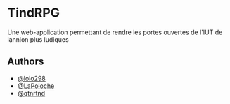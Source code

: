 # TindRPG

Une web-application permettant de rendre les portes ouvertes de l'IUT de lannion plus ludiques

## Authors

- [@lolo298](https://www.github.com/lolo298)
- [@LaPoloche](https://www.github.com/LaPoloche)
- [@qtnrtnd](https://www.github.com/qtnrtnd)

